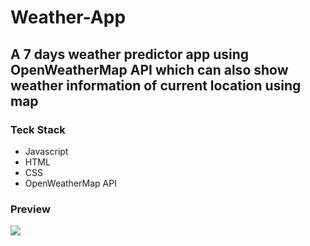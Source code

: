 # Weather-App
<h2>A 7 days weather predictor app using OpenWeatherMap API which can also show weather information of current location using map</h2>
<h3>Teck Stack</h3>
<ul>
<li>Javascript</li>
<li>HTML</li>
<li>CSS</li>
<li>OpenWeatherMap API</li>
</ul>
<h3>Preview</h3>
<img src="https://miro.medium.com/max/1400/1*W5CccpE1ysQgvD0lVuqaXg.png"/>
